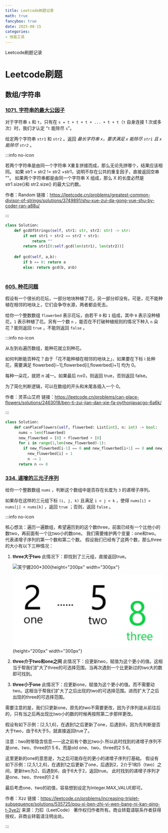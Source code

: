 ```yaml
---
title: Leetcode刷题记录
math: true
fancybox: true
date: 2025-08-15
categories:
- 技能工具
---
```


Leetcode刷题记录

<!-- more -->

# Leetcode刷题

## 数组/字符串

### [1071. 字符串的最大公因子](https://leetcode.cn/problems/greatest-common-divisor-of-strings/)

对于字符串 `s` 和 `t`，只有在 `s = t + t + t + ... + t + t`（`t` 自身连接 1 次或多次）时，我们才认定 “`t` 能除尽 `s`”。

给定两个字符串 `str1` 和 `str2` 。返回 *最长字符串 `x`，要求满足 `x` 能除尽 `str1` 且 `x` 能除尽 `str2`* 。

:::info no-icon

若两个字符串是由同一个字符串 X重复拼接而成，那么无论先拼哪个，结果应该相同。
如果 str1 + str2 != str2 +str1，说明不存在公共的重复因子，直接返回空串 ""。
如果两个字符串都是由同一个字符串 X 组成，那么 X 的长度必然是str1.size()和 str2.size() 的最大公约数。

作者：Random
链接：https://leetcode.cn/problems/greatest-common-divisor-of-strings/solutions/3749891/shu-xue-zui-da-gong-yue-shu-by-coder-ran-a88u/

:::

```python
class Solution:
    def gcdOfStrings(self, str1: str, str2: str) -> str:
        if not str1 + str2 == str2 + str1:
            return ""
        return str1[0:self.gcd(len(str1), len(str2))]
    
    def gcd(self, a,b):
        if b == 0: return a
        else: return gcd(b, a%b)
    
```



### [605. 种花问题](https://leetcode.cn/problems/can-place-flowers/)

假设有一个很长的花坛，一部分地块种植了花，另一部分却没有。可是，花不能种植在相邻的地块上，它们会争夺水源，两者都会死去。

给你一个整数数组 `flowerbed` 表示花坛，由若干 `0` 和 `1` 组成，其中 `0` 表示没种植花，`1` 表示种植了花。另有一个数 `n` ，能否在不打破种植规则的情况下种入 `n` 朵花？能则返回 `true` ，不能则返回 `false` 。

:::info no-icon

从左到右遍历数组，能种花就立刻种花。

如何判断能否种花？由于「花不能种植在相邻的地块上」，如果要在下标 i 处种花，需要满足 flowerbed[i−1],flowerbed[i],flowerbed[i+1] 均为 0。

每种一朵花，就把 n 减一。如果最后 n≤0，则返回 true，否则返回 false。

为了简化判断逻辑，可以在数组的开头和末尾各插入一个 0。

作者：灵茶山艾府
链接：https://leetcode.cn/problems/can-place-flowers/solutions/2463018/ben-ti-zui-jian-dan-xie-fa-pythonjavacgo-6a6k/

:::

```python
class Solution:
    def canPlaceFlowers(self, flowerbed: List[int], n: int) -> bool:
      nums = len(flowerbed)
      new_flowerbed = [0] + flowerbed + [0]
      for i in range(1,len(new_flowerbed)-1):
        if new_flowerbed[i-1] == 0 and new_flowerbed[i+1] == 0 and new_flowerbed[i] == 0:
          new_flowerbed[i] = 1
          n -= 1
      return n <= 0

```



### [334. 递增的三元子序列](https://leetcode.cn/problems/increasing-triplet-subsequence/)

给你一个整数数组 `nums` ，判断这个数组中是否存在长度为 `3` 的递增子序列。

如果存在这样的三元组下标 `(i, j, k)` 且满足 `i < j < k` ，使得 `nums[i] < nums[j] < nums[k]` ，返回 `true` ；否则，返回 `false` 。

:::info no-icon

核心想法：遍历一遍数组，希望遍历到的这个数three，前面已经有一个比他小的数two，再前面有一个比two小的数one。
我们需要维护两个变量：one和two。代表递增子序列的第一个数和第二个数。
假设我们已经有了这两个数，那么three的大小有以下三种情况：

1. **three大于two**    此情况下：即找到了三元组，直接返回true。

   ![](https://s1.imagehub.cc/images/2023/11/16/b60b630ac478d2911b6c682866cf5d09.jpeg "芙宁娜200*300"){height="200px" width="300px"}

   ![](2025-08-15-Leetcode/334-01.png){height="200px" width="300px"}

2. **three介于two和one之间**     此情况下：应更新two，赋值为这个更小的值。这相当于帮我们扩大了three的可选择范围，当再次遇到一个比更新过的two大的数即可找到。



3. **three小于one**     此情况下：应更新one，赋值为这个更小的值。而不需要动two。这相当于帮我们扩大了之后出现的two的可选择范围。进而扩大了之后出现的three的可选择范围。





需要注意的是，我们只更新one，原先的two不需要更改，因为子序列是从前往后的，只有当之后再出现比two小的数的时候再按照第二步那样更改。

假设有如下示例：[2,5,1,6]，在遇到1之后更新了one，后遇到6，因为先判断是否大于two，由于6大于5，就直接返回true了。



注意：two附带隐含信息——这之前有个数比two小
所以此时找到的递增子序列不是one、two、three的1 5 6，而是old one、two、three的2 5 6。

这里更新的one的意思是，为之后可能存在的更小的递增子序列打基础。
假设有如下示例：[2,5,1,2,6]，在遇到1之后更新了one，后遇到2，2介于1和5（two）之间，更新two为2，后遇到6，由于6大于2，返回true。
此时找到的递增子序列才是one、two、three的1 2 6

最后考虑one、two的初值，容易想到设定为Integer.MAX_VALUE即可。

作者：Xzz
链接：https://leetcode.cn/problems/increasing-triplet-subsequence/solutions/535725/pou-xi-ben-zhi-yi-wen-bang-ni-kan-qing-t-3ye2/
来源：力扣（LeetCode）
著作权归作者所有。商业转载请联系作者获得授权，非商业转载请注明出处。

:::























